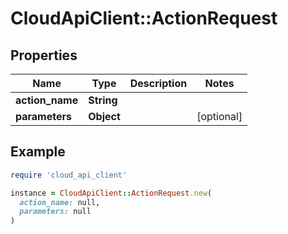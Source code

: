 # CloudApiClient::ActionRequest

## Properties

| Name | Type | Description | Notes |
| ---- | ---- | ----------- | ----- |
| **action_name** | **String** |  |  |
| **parameters** | **Object** |  | [optional] |

## Example

```ruby
require 'cloud_api_client'

instance = CloudApiClient::ActionRequest.new(
  action_name: null,
  parameters: null
)
```

